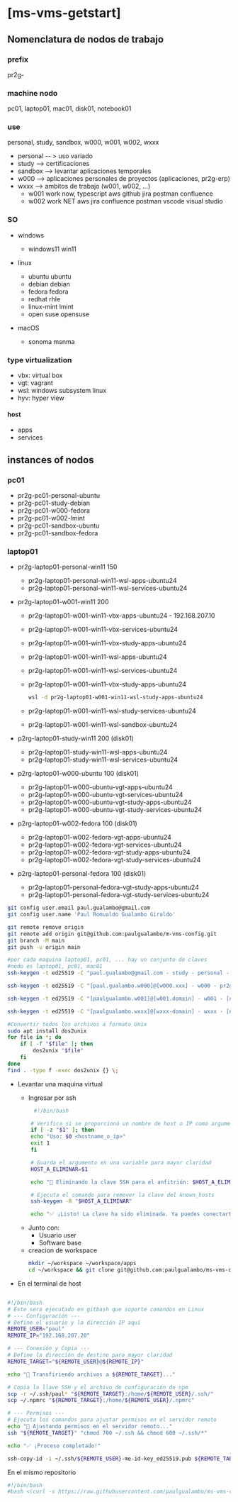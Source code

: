 # [ms-vms-getstart]

## Nomenclatura de nodos de trabajo

### prefix

pr2g-

### machine nodo

pc01, laptop01, mac01, disk01, notebook01

### use

personal, study, sandbox, w000, w001, w002, wxxx

-   personal -- > uso variado
-   study --> certificaciones
-   sandbox --> levantar aplicaciones temporales
-   w000 --> aplicaciones personales de proyectos (aplicaciones, pr2g-erp)
-   wxxx --> ambitos de trabajo (w001, w002, ...)
    -   w001 work now, typescript aws github jira postman confluence
    -   w002 work NET aws jira confluence postman vscode visual studio

### SO

-   windows
    -   windows11 win11

-   linux
    -   ubuntu ubuntu
    -   debian debian
    -   fedora fedora
    -   redhat rhle
    -   linux-mint lmint
    -   open suse opensuse

-   macOS
    -   sonoma msnma

### type virtualization

-   vbx: virtual box
-   vgt: vagrant
-   wsl: windows subsystem linux
-   hyv: hyper view

#### host

-   apps
-   services

## instances of nodos

### pc01

-   pr2g-pc01-personal-ubuntu
-   pr2g-pc01-study-debian
-   pr2g-pc01-w000-fedora
-   pr2g-pc01-w002-lmint
-   pr2g-pc01-sandbox-ubuntu
-   pr2g-pc01-sandbox-fedora

### laptop01

-   pr2g-laptop01-personal-win11 150

    -   pr2g-laptop01-personal-win11-wsl-apps-ubuntu24
    -   pr2g-laptop01-personal-win11-wsl-services-ubuntu24

-   pr2g-laptop01-w001-win11 200

    -   pr2g-laptop01-w001-win11-vbx-apps-ubuntu24 - 192.168.207.10
    -   pr2g-laptop01-w001-win11-vbx-services-ubuntu24
    -   pr2g-laptop01-w001-win11-vbx-study-apps-ubuntu24
    -   pr2g-laptop01-w001-win11-wsl-apps-ubuntu24
    -   pr2g-laptop01-w001-win11-wsl-services-ubuntu24
    -   pr2g-laptop01-w001-win11-vbx-study-apps-ubuntu24

        ```sh
        wsl -d pr2g-laptop01-w001-win11-wsl-study-apps-ubuntu24
        ```

    -   pr2g-laptop01-w001-win11-wsl-study-services-ubuntu24
    -   pr2g-laptop01-w001-win11-wsl-sandbox-ubuntu24

-   p2rg-laptop01-study-win11 200 (disk01)

    -   pr2g-laptop01-study-win11-wsl-apps-ubuntu24
    -   pr2g-laptop01-study-win11-wsl-services-ubuntu24

-   p2rg-laptop01-w000-ubuntu 100 (disk01)

    -   pr2g-laptop01-w000-ubuntu-vgt-apps-ubuntu24
    -   pr2g-laptop01-w000-ubuntu-vgt-services-ubuntu24
    -   pr2g-laptop01-w000-ubuntu-vgt-study-apps-ubuntu24
    -   pr2g-laptop01-w000-ubuntu-vgt-study-services-ubuntu24

-   p2rg-laptop01-w002-fedora 100 (disk01)

    -   pr2g-laptop01-w002-fedora-vgt-apps-ubuntu24
    -   pr2g-laptop01-w002-fedora-vgt-services-ubuntu24
    -   pr2g-laptop01-w002-fedora-vgt-study-apps-ubuntu24
    -   pr2g-laptop01-w002-fedora-vgt-study-services-ubuntu24

-   p2rg-laptop01-personal-fedora 100 (disk01)
    -   pr2g-laptop01-personal-fedora-vgt-study-apps-ubuntu24
    -   pr2g-laptop01-personal-fedora-vgt-study-services-ubuntu24

```sh
git config user.email paul.gualambo@gmail.com
git config user.name 'Paul Romualdo Gualambo Giraldo'

git remote remove origin
git remote add origin git@github.com:paulgualambo/m-vms-config.git
git branch -M main
git push -u origin main

#por cada maquina laptop01, pc01, ... hay un conjunto de claves
#nodo es laptop01, pc01, mac01
ssh-keygen -t ed25519 -C "paul.gualambo@gmail.com - study - personal - sandbox" -f '/home/paul/.ssh/p2rg-[nodo]-study-personal-sandbox-id-key_ed25519'

ssh-keygen -t ed25519 -C "[paul.gualambo.w000]@[w000.xxx] - w000 - pr2g-erp" -f '/home/paul/.ssh/pr2g-[nodo]-w000-id-key_ed25519'

ssh-keygen -t ed25519 -C "[paulgualambo.w001]@[w001.domain] - w001 - [name - w001]" -f 'c:/Users/paul/.ssh/pr2g-[nodo]-w001-id-key_ed25519'

ssh-keygen -t ed25519 -C "[paulgualambo.wxxx]@[wxxx-domain] - wxxx - [name - wxxx]" -f 'c:/Users/paul/.ssh/pr2g-[nodo]-wxxx-id-key_ed25519'
```

```sh
#Convertir todos los archivos a formato Unix
sudo apt install dos2unix
for file in *; do
    if [ -f "$file" ]; then
        dos2unix "$file"
    fi
done
find . -type f -exec dos2unix {} \;
```

- Levantar una maquina virtual
    - Ingresar por ssh
    ```sh
         #!/bin/bash

        # Verifica si se proporcionó un nombre de host o IP como argumento
        if [ -z "$1" ]; then
        echo "Uso: $0 <hostname_o_ip>"
        exit 1
        fi

        # Guarda el argumento en una variable para mayor claridad
        HOST_A_ELIMINAR=$1

        echo "🔑 Eliminando la clave SSH para el anfitrión: $HOST_A_ELIMINAR..."

        # Ejecuta el comando para remover la clave del known_hosts
        ssh-keygen -R "$HOST_A_ELIMINAR"

        echo "✅ ¡Listo! La clave ha sido eliminada. Ya puedes conectarte de nuevo."
    ```
    -	Junto con:
	    -	Usuario user
		-   Software base
	-   creacion de workspace
        ```sh
		mkdir ~/workspace ~/workspace/apps
		cd ~/workspace && git clone git@github.com:paulgualambo/ms-vms-config.git
        ```

- En el terminal de host

```sh

#!/bin/bash
# Este sera ejecutado en gitbash que soporte comandos en Linux
# --- Configuración ---
# Define el usuario y la dirección IP aquí
REMOTE_USER="paul"
REMOTE_IP="192.168.207.20"

# --- Conexión y Copia ---
# Define la dirección de destino para mayor claridad
REMOTE_TARGET="${REMOTE_USER}@${REMOTE_IP}"

echo "🚀 Transfiriendo archivos a ${REMOTE_TARGET}..."

# Copia la llave SSH y el archivo de configuración de npm
scp -r ~/.ssh/paul* "${REMOTE_TARGET}:/home/${REMOTE_USER}/.ssh/"
scp ~/.npmrc "${REMOTE_TARGET}:/home/${REMOTE_USER}/.npmrc"

# --- Permisos ---
# Ejecuta los comandos para ajustar permisos en el servidor remoto
echo "🔐 Ajustando permisos en el servidor remoto..."
ssh "${REMOTE_TARGET}" "chmod 700 ~/.ssh && chmod 600 ~/.ssh/*"

echo "✅ ¡Proceso completado!"

ssh-copy-id -i ~/.ssh/${REMOTE_USER}-me-id-key_ed25519.pub ${REMOTE_TARGET}
```

En el mismo repositorio

```sh
#!/bin/bash
#bash <(curl -s https://raw.githubusercontent.com/paulgualambo/ms-vms-config/refs/heads/main/scripts/install.sh) '{"hostname":"pr2g-laptop01-w001-win11-wsl-sandbox", "distro":"DEBIAN", "username":"paul", "email":"paul.gualambo@gmail.com", "password":"123456"}'
```
